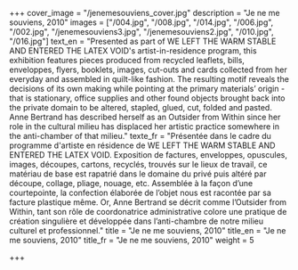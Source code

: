+++
cover_image = "/jenemesouviens_cover.jpg"
description = "Je ne me souviens, 2010"
images = ["/004.jpg", "/008.jpg", "/014.jpg", "/006.jpg", "/002.jpg", "/jenemesouviens3.jpg", "/jenemesouviens2.jpg", "/010.jpg", "/016.jpg"]
text_en = "Presented as part of WE LEFT THE WARM STABLE AND ENTERED THE LATEX VOID's artist-in-residence program, this exhibition features pieces produced from recycled leaflets, bills, enveloppes, flyers, booklets, images, cut-outs and cards collected from her everyday and assembled in quilt-like fashion. The resulting motif reveals the decisions of its own making while pointing at the primary materials’ origin - that is stationary, office supplies and other found objects brought back into the private domain to be altered, stapled, glued, cut, folded and pasted. Anne Bertrand has described herself as an Outsider from Within since her role in the cultural milieu has displaced her artistic practice somewhere in the anti-chamber of that milieu."
texte_fr = "Présentée dans le cadre du programme d'artiste en résidence de WE LEFT THE WARM STABLE AND ENTERED THE LATEX VOID. Exposition de factures, enveloppes, opuscules, images, découpes, cartons, recyclés, trouvés sur le lieux de travail, ce matériau de base est rapatrié dans le domaine du privé puis altéré par découpe, collage, pliage, nouage, etc. Assemblée à la façon d’une courtepointe, la confection élaborée de l’objet nous est racontée par sa facture plastique même. Or, Anne Bertrand se décrit comme l’Outsider from Within, tant son rôle de coordonatrice administrative colore une pratique de création singulière et développée dans l’anti-chambre de notre milieu culturel et professionnel."
title = "Je ne me souviens, 2010"
title_en = "Je ne me souviens, 2010"
title_fr = "Je ne me souviens, 2010"
weight = 5

+++
